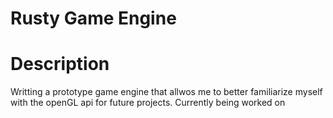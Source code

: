 # Rusty Game Engine

# Description
 Writting a prototype game engine that allwos me to better familiarize myself with the openGL api for future projects.
 Currently being worked on
